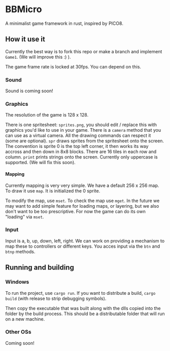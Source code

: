 # BBMicro

A minimalist game framework in rust, inspired by PICO8.

## How it use it

Currently the best way is to fork this repo or make a branch and implement ```Game1```. (We will improve this :) ).

The game frame rate is locked at 30fps. You can depend on this.

### Sound

Sound is coming soon!

### Graphics

The resolution of the game is 128 x 128.

There is one spritesheet: ```sprites.png```, you should edit / replace this with graphics you'd like to use in your game. 
There is a ```camera``` method that you can use as a virtual camera. All the drawing commands can respect it (some are optional).
```spr``` draws sprites from the spritesheet onto the screen. The convention is sprite 0 is the top left corner, it then 
works its way accross and then down in 8x8 blocks. There are 16 tiles in each row and column.
```print``` prints strings onto the screen. Currently only uppercase is supported. (We will fix this soon).


#### Mapping

Currently mapping is very very simple. We have a default 256 x 256 map. To draw it use ```map```. It is initialized the 0 sprite.

To modify the map, use ```mset```. To check the map use ```mget```. In the future we may want to add simple feature for loading
maps, or layering, but we also don't want to be too prescriptive. For now the game can do its own "loading" via ```mset```.

### Input

Input is a, b, up, down, left, right. We can work on providing a mechanism to map these to controllers or different keys.
You acces input via the ```btn``` and ```btnp``` methods.

## Running and building

### Windows
To run the project, use ```cargo run```. If you want to distribute a build, ```cargo build``` (with release to strip debugging symbols).

Then copy the executable that was built along with the dlls copied into the folder by the build process. This should be a distributable folder that will run on a new machine.

### Other OSs

Coming soon!